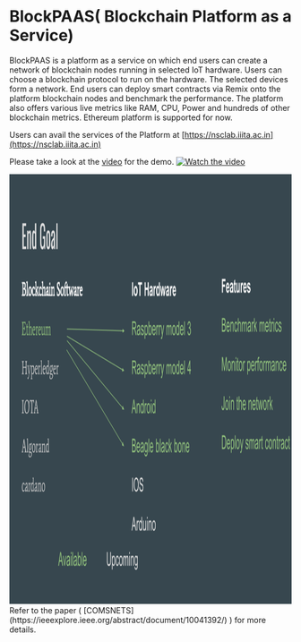 # BlockPAAS( Blockchain Platform as a Service)

BlockPAAS is a platform as a service on which end users can create a network of blockchain nodes running in selected IoT hardware. Users can choose a blockchain protocol to run on the hardware. The selected devices form a network. End users can deploy smart contracts via Remix onto the platform blockchain nodes and benchmark the performance. The platform also offers various live metrics like RAM, CPU, Power and hundreds of other blockchain metrics.
Ethereum platform is supported for now.

Users can avail the services of the Platform at [https://nsclab.iiita.ac.in](https://nsclab.iiita.ac.in)

Please take a look at the [video](https://www.youtube.com/watch?v=ZpR_Q2gdJvA&t) for the demo.
[![Watch the video](https://img.youtube.com/vi/ZpR_Q2gdJvA/maxresdefault.jpg)](https://youtu.be/ZpR_Q2gdJvA)

<img src="BlockPaaS(Overview).svg" height="768" width="1024"/>
Refer to the paper ( [COMSNETS](https://ieeexplore.ieee.org/abstract/document/10041392/) ) for more details. 



